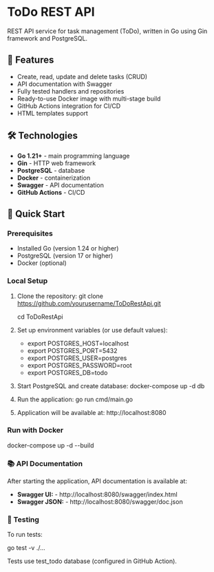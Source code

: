 # ToDo REST API

REST API service for task management (ToDo), written in Go using Gin framework and PostgreSQL.

## 📌 Features

- Create, read, update and delete tasks (CRUD)
- API documentation with Swagger
- Fully tested handlers and repositories
- Ready-to-use Docker image with multi-stage build
- GitHub Actions integration for CI/CD
- HTML templates support

## 🛠 Technologies

- **Go 1.21+** - main programming language
- **Gin** - HTTP web framework
- **PostgreSQL** - database
- **Docker** - containerization
- **Swagger** - API documentation
- **GitHub Actions** - CI/CD

## 🚀 Quick Start

### Prerequisites

- Installed Go (version 1.24 or higher)
- PostgreSQL (version 17 or higher)
- Docker (optional)

### Local Setup

1. Clone the repository:
   git clone https://github.com/yourusername/ToDoRestApi.git

   cd ToDoRestApi

2. Set up environment variables (or use default values):
    - export POSTGRES_HOST=localhost
    - export POSTGRES_PORT=5432
    - export POSTGRES_USER=postgres
    - export POSTGRES_PASSWORD=root
    - export POSTGRES_DB=todo

3. Start PostgreSQL and create database:
    docker-compose up -d db

4. Run the application:
    go run cmd/main.go

5. Application will be available at: http://localhost:8080

### Run with Docker

docker-compose up -d --build

### 📚 API Documentation
After starting the application, API documentation is available at:
- **Swagger UI:** - http://localhost:8080/swagger/index.html
- **Swagger JSON:** - http://localhost:8080/swagger/doc.json

### 🧪 Testing
To run tests:

go test -v ./...

Tests use test_todo database (configured in GitHub Action).

